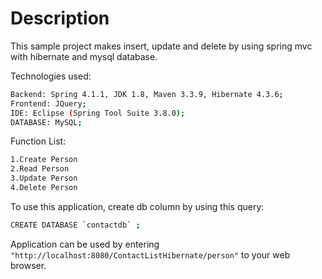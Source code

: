 # Description
This sample  project makes insert, update and delete by using spring mvc with hibernate and mysql database.

Technologies used:
```sh
Backend: Spring 4.1.1, JDK 1.8, Maven 3.3.9, Hibernate 4.3.6;
Frontend: JQuery;
IDE: Eclipse (Spring Tool Suite 3.8.0);
DATABASE: MySQL;
```

Function List:
```sh
1.Create Person
2.Read Person
3.Update Person
4.Delete Person
```
To use this application, create db column by using this query:

```sh
CREATE DATABASE `contactdb` ;
```

Application can be used by entering ```"http://localhost:8080/ContactListHibernate/person"``` to your web browser.
